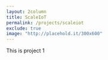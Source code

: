 ```yaml
---
layout: 2column
title: ScaleIoT
permalink: /projects/scaleiot
exclude: true
image: "http://placehold.it/300x600"
---
```


This is project 1
